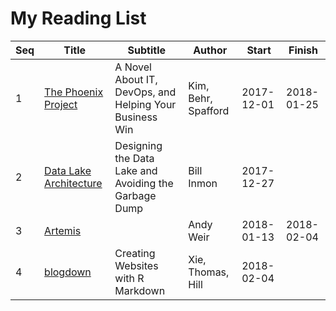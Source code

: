 # My Reading List

| Seq | Title                                                                    | Subtitle                                                | Author              | Start      | Finish     |
| --- | ------------------------------------------------------------------------ | ------------------------------------------------------- | ------------------- | ---------- | ---------- |
| 1   | [The Phoenix Project](http://itrevolution.com/book/the-phoenix-project/) | A Novel About IT, DevOps, and Helping Your Business Win | Kim, Behr, Spafford | 2017-12-01 | 2018-01-25 |
| 2   | [Data Lake Architecture](https://technicspub.com/bidw/)                  | Designing the Data Lake and Avoiding the Garbage Dump   | Bill Inmon          | 2017-12-27 |            |
| 3   | [Artemis](http://www.andyweirauthor.com/books/artemis-hc)                |                                                         | Andy Weir           | 2018-01-13 | 2018-02-04 |
| 4   | [blogdown](https://bookdown.org/yihui/blogdown/)                         | Creating Websites with R Markdown                       | Xie, Thomas, Hill   | 2018-02-04 |            |
